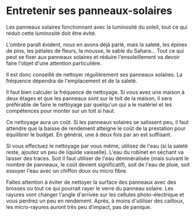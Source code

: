 # Entretenir ses panneaux-solaires

Les panneaux solaires fonctionnant avec la luminosité du soleil,
tout ce qui réduit cette luminosité doit être évité.

L'ombre paraît évident, nous en avons déjà parlé, mais la saleté, les épines de pins, les pétales de fleurs, la mousse, le sable du Sahara...
Tout ce qui peut se fixer aux panneaux solaires et réduire l'ensoleillement va devoir faire l'objet d'une attention particulière.

Il est donc conseillé de nettoyer régulièrement ses panneaux solaires.
La fréquence dépendra de l'emplacement et de la saleté.

Il faut bien calculer la fréquence de nettoyage.
Si vous avez une maison à deux étages et que les panneaux sont sur le toit de la maison, il sera préférable de faire le nettoyage par quelqu'un qui a le matériel et les compétences pour monter sur un toit si haut.

Ce nettoyage aura un coût.
Si les panneaux solaires se salissent peu, il faut attendre que la baisse de rendement atteigne le coût de la prestation pour équilibrer le budget.
En général, une à deux fois par an est suffisant.

Si vous effectuez le nettoyage par vous même, utilisez de l'eau (si la saleté reste, ajoutez un peu de liquide vaisselle).
L'eau du robinet en séchant va laisser des traces.
Soit il faut utiliser de l'eau déminéralisée (mais suivant le nombre de panneaux, le coût devient significatif), soit de l'eau de pluie, soit essuyer l'eau avec un chiffon doux ou micro fibre.

Faîtes attention à éviter de nettoyer la surface des panneaux avec des brosses ou tout ce qui pourrait rayer le verre du panneau solaire.
Les rayures vont changer l'angle d'arrivée sur les cellules photo-électrique et vous perdrez un peu en rendement.
Après, à moins d'utiliser des cailloux, les micro-rayures auront très peu d'impact, pas de panique.